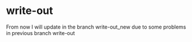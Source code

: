 # write-out
From now I will update in the branch write-out_new due to some problems in previous branch write-out
